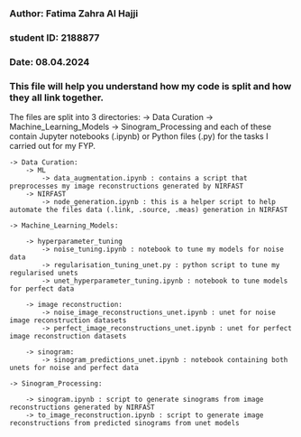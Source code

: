 ### Author: Fatima Zahra Al Hajji
### student ID: 2188877
### Date: 08.04.2024

### This file will help you understand how my code is split and how they all link together.

The files are split into 3 directories:
    -> Data Curation
    -> Machine_Learning_Models
    -> Sinogram_Processing
and each of these contain Jupyter notebooks (.ipynb) or Python files (.py) for the tasks I carried out for my FYP.

    -> Data Curation:
        -> ML
            -> data_augmentation.ipynb : contains a script that preprocesses my image reconstructions generated by NIRFAST
        -> NIRFAST
            -> node_generation.ipynb : this is a helper script to help automate the files data (.link, .source, .meas) generation in NIRFAST

    -> Machine_Learning_Models:

        -> hyperparameter_tuning
            -> noise_tuning.ipynb : notebook to tune my models for noise data
            -> regularisation_tuning_unet.py : python script to tune my regularised unets
            -> unet_hyperparameter_tuning.ipynb : notebook to tune models for perfect data

        -> image reconstruction:
            -> noise_image_reconstructions_unet.ipynb : unet for noise image reconstruction datasets
            -> perfect_image_reconstructions_unet.ipynb : unet for perfect image reconstruction datasets

        -> sinogram:
            -> sinogram_predictions_unet.ipynb : notebook containing both unets for noise and perfect data

    -> Sinogram_Processing:

        -> sinogram.ipynb : script to generate sinograms from image reconstructions generated by NIRFAST
        -> to_image_reconstruction.ipynb : script to generate image reconstructions from predicted sinograms from unet models



